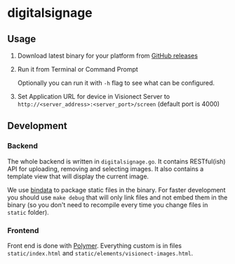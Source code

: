 digitalsignage
==============

## Usage

1. Download latest binary for your platform from [GitHub releases](https://github.com/visionect/digitalsignage/releases)
2. Run it from Terminal or Command Prompt

    Optionally you can run it with `-h` flag to see what can be configured.

3. Set Application URL for device in Visionect Server to `http://<server_address>:<server_port>/screen` (default port is 4000)


## Development

### Backend

The whole backend is written in `digitalsignage.go`. It contains RESTful(ish) API for uploading, removing and selecting images. It also contains a template view that will display the current image.

We use [bindata](https://github.com/jteeuwen/go-bindata) to package static files in the binary.
For faster development you should use `make debug` that will only link files and not embed them in the binary (so you don't need to recompile every time you change files in `static` folder).


### Frontend

Front end is done with [Polymer](https://www.polymer-project.org/).
Everything custom is in files `static/index.html` and `static/elements/visionect-images.html`.

